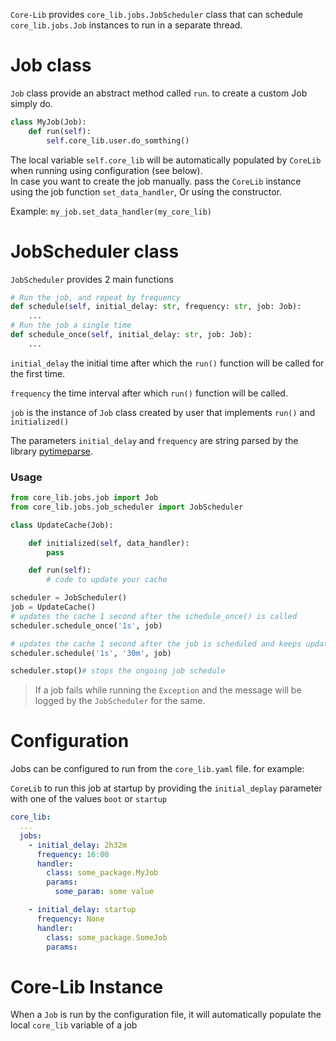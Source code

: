 `Core-Lib` provides `core_lib.jobs.JobScheduler` class that can schedule `core_lib.jobs.Job` instances to run in a separate thread.

# Job class

`Job` class provide an abstract method called `run`. to create a custom Job simply do.

```python
class MyJob(Job):
    def run(self):
        self.core_lib.user.do_somthing()
```

The local variable `self.core_lib` will be automatically populated by `CoreLib` when running using configuration (see below).    
In case you want to create the job manually. pass the `CoreLib` instance using the job function `set_data_handler`, Or using the constructor.

Example: 
`my_job.set_data_handler(my_core_lib)` 


# JobScheduler class

`JobScheduler` provides 2 main functions 

````python
# Run the job, and repeat by frequency
def schedule(self, initial_delay: str, frequency: str, job: Job):
    ...
# Run the job a single time
def schedule_once(self, initial_delay: str, job: Job):
    ... 
````
`initial_delay` the initial time after which the `run()` function will be called for the first time.

`frequency` the time interval after which `run()` function will be called.

`job` is the instance of `Job` class created by user that implements `run()` and `initialized()`

The parameters `initial_delay` and `frequency` are string parsed by the library [pytimeparse](https://github.com/wroberts/pytimeparse).

### Usage
```python
from core_lib.jobs.job import Job
from core_lib.jobs.job_scheduler import JobScheduler

class UpdateCache(Job):

    def initialized(self, data_handler):
        pass

    def run(self):
        # code to update your cache

scheduler = JobScheduler()
job = UpdateCache()
# updates the cache 1 second after the schedule_once() is called
scheduler.schedule_once('1s', job)

# updates the cache 1 second after the job is scheduled and keeps updating every 30 minutes until stop() is called.
scheduler.schedule('1s', '30m', job) 

scheduler.stop()# stops the ongoing job schedule 
```
>If a job fails while running the `Exception` and the message will be logged by the `JobScheduler` for the same.

# Configuration 

Jobs can be configured to run from the `core_lib.yaml` file. for example: 

`CoreLib` to run this job at startup by providing the `initial_deplay` parameter with one of the values `boot` or `startup` 

```yaml
core_lib:
  ...
  jobs:
    - initial_delay: 2h32m
      frequency: 16:00
      handler:
        class: some_package.MyJob
        params:
          some_param: some value

    - initial_delay: startup
      frequency: None
      handler:
        class: some_package.SomeJob
        params:
```

# Core-Lib Instance

When a `Job` is run by the configuration file, it will automatically populate the local `core_lib` variable of a job 